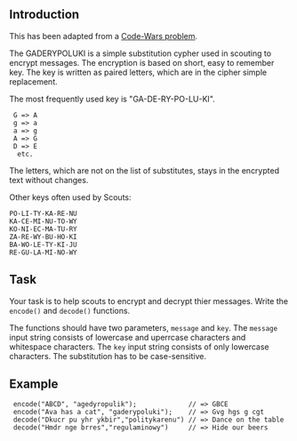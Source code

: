 ## Introduction
This has been adapted from a [Code-Wars problem](https://www.codewars.com/kata/592b7b16281da94068000107).

The GADERYPOLUKI is a simple substitution cypher used in scouting to encrypt messages. The encryption is based on short, easy to remember key. The key is written as paired letters, which are in the cipher simple replacement.

The most frequently used key is "GA-DE-RY-PO-LU-KI".
```
 G => A
 g => a
 a => g
 A => G
 D => E
  etc.
```

The letters, which are not on the list of substitutes, stays in the encrypted text without changes.

Other keys often used by Scouts:
```
PO-LI-TY-KA-RE-NU
KA-CE-MI-NU-TO-WY
KO-NI-EC-MA-TU-RY
ZA-RE-WY-BU-HO-KI
BA-WO-LE-TY-KI-JU
RE-GU-LA-MI-NO-WY
```

## Task

Your task is to help scouts to encrypt and decrypt thier messages. Write the `encode()` and `decode()` functions.

The functions should have two parameters, `message` and `key`.
The `message` input string consists of lowercase and uperrcase characters and whitespace characters.
The `key` input string consists of only lowercase characters.
The substitution has to be case-sensitive.

## Example
```
 encode("ABCD", "agedyropulik");             // => GBCE 
 encode("Ava has a cat", "gaderypoluki");    // => Gvg hgs g cgt 
 decode("Dkucr pu yhr ykbir","politykarenu") // => Dance on the table
 decode("Hmdr nge brres","regulaminowy")     // => Hide our beers
```
